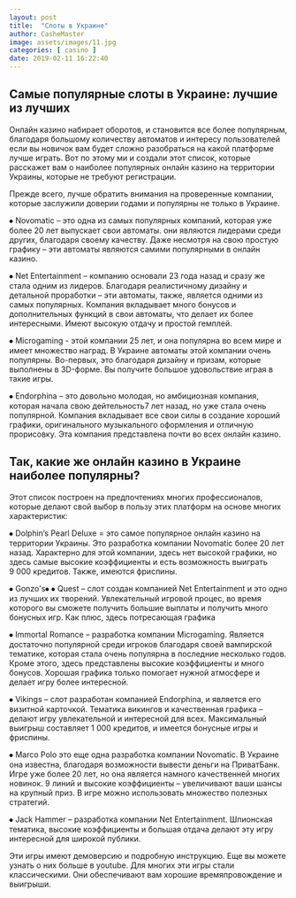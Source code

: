 ```yaml
---
layout: post
title:  "Cлоты в Украине"
author: CasheMaster
image: assets/images/11.jpg
categories: [ casino ]
date: 2019-02-11 16:22:40
---
```


## Самые популярные слоты в Украине: лучшие из лучших

Онлайн казино набирает оборотов, и становится все более популярным, благодаря большому количеству автоматов и интересу пользователей если вы новичок вам будет сложно разобраться на какой платформе лучше играть. Вот по этому ми и создали этот список, которые расскажет вам о наиболее популярных онлайн казино на территории Украины, которые не требуют регистрации. 

Прежде всего, лучше обратить внимания на проверенные компании, которые заслужили доверии годами и популярны не только в Украине. 

⦁	 Novomatic – это одна из самых популярных компаний, которая уже более 20 лет выпускает свои автоматы. они являются лидерами среди других, благодаря своему качеству. Даже несмотря на свою простую графику – эти автоматы являются самими популярными в онлайн казино. 

⦁	 Net Entertainment – компанию основали 23 года назад и сразу же стала одним из лидеров. Благодаря реалистичному дизайну и детальной проработки – эти автоматы, также, является одними из самых популярных. Компания вкладывает много бонусов и дополнительных функций в свои автоматы, что делает их более интересными.  Имеют высокую отдачу и простой гемплей. 

⦁	 Microgaming - этой компании 25 лет, и она популярна во всем мире и имеет множество наград. В Украине автоматы этой компании очень популярны.  Во-первых, это благодаря дизайну и призам, которые выполнены в 3D-форме. Вы получите большое удовольствие играя в такие игры. 

⦁	Endorphina – это довольно молодая, но амбициозная компания, которая начала свою дейтельность7 лет назад, но уже стала очень популярной. Компания вкладывает все свои силы в создание хороший графики, оригинального музыкального оформления и отличную прорисовку. Эта компания представлена почти во всех онлайн казино. 

## Так, какие же онлайн казино в Украине наиболее популярны?

Этот список построен на предпочтениях многих профессионалов, которые делают свой выбор в пользу этих платформ на основе многих характеристик:

⦁	Dolphin’s Pearl Deluxe = это самое популярное онлайн казино на территории Украины. Это разработка компании Novomatic более 20 лет назад. Характерно для этой компании, здесь нет высокой графики, но здесь самые высокие коэффициенты и есть возможность выиграть 9 000 кредитов. Также, имеются фриспины. 

⦁	Gonzo's⦁	 ⦁	Quest – слот создан компанией Net Entertainment и это одно из лучших их творений. Увлекательный игровой процес, во время которого вы сможете получить большие выплаты и получить много бонусных игр. Как плюс, здесь потресающая графика  

⦁	Immortal Romance – разработка компании Microgaming. Является достаточно популярной среди игроков благодаря своей вампирской тематике, которая стала очень популярна в последние несколько годов. Кроме этого, здесь представлены высокие коэффициенты и много бонусов. Хорошая графика только помогает нужной атмосфере и делает игру более интересной.  

⦁	Vikings – слот разработан компанией Endorphina, и является его визитной карточкой. Тематика викингов и качественная графика – делают игру увлекательной и интересной для всех. Максимальный выигрыш составляет 1 000 кредитов, и имеется бонусные игры и фриспины.  

⦁	Marco Polo это еще одна разработка компании Novomatic. В Украине она известна, благодаря возможности вывести деньги на ПриватБанк. Игре уже более 20 лет, но она является намного качественней многих новинок. 9 линий и высокие коэффициенты – увеличивают ваши шансы на крупный приз. В игре можно использовать множество полезных стратегий.  

⦁	Jack Hammer – разработка компании  Net Entertainment. Шпионская тематика, высокие коэффициенты и большая отдача делают эту игру интересной для широкой публики.  

Эти игры имеют демоверсию и подробную инструкцию. Еще вы можете узнать о них больше в youtube.  Для многих эти игры стали классическими. Они обеспечивают вам хорошие времяпровождение и выигрыши.

